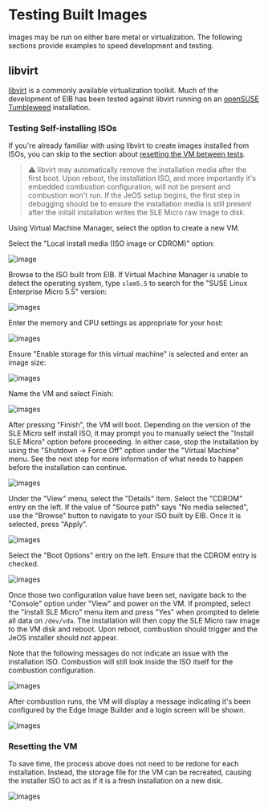 # Testing Built Images

Images may be run on either bare metal or virtualization. The following sections provide examples to speed
development and testing.

## libvirt

[libvirt](https://libvirt.org/) is a commonly available virtualization toolkit. Much of the development of EIB
has been tested against libvirt running on an [openSUSE Tumbleweed](https://get.opensuse.org/tumbleweed/)
installation.

### Testing Self-installing ISOs

If you're already familiar with using libvirt to create images installed from ISOs, you can skip to the section
about [resetting the VM between tests](#resetting-the-vm).

> :warning: libvirt may automatically remove the installation media after the first boot. Upon reboot, the installation
> ISO, and more importantly it's embedded combustion configuration, will not be present and combustion won't run. If
> the JeOS setup begins, the first step in debugging should be to ensure the installation media is still present
> after the initall installation writes the SLE Micro raw image to disk.


Using Virtual Machine Manager, select the option to create a new VM. 

Select the "Local install media (ISO image or CDROM)" option:

![image](./images/libvirt-iso-1.png)

Browse to the ISO built from EIB. If Virtual Machine Manager is unable to detect the operating system, type `slem5.5`
to search for the "SUSE Linux Enterprise Micro 5.5" version:

![images](./images/libvirt-iso-2.png)

Enter the memory and CPU settings as appropriate for your host:

![images](./images/libvirt-iso-3.png)

Ensure "Enable storage for this virtual machine" is selected and enter an image size:

![images](./images/libvirt-iso-4.png)

Name the VM and select Finish:

![images](./images/libvirt-iso-5.png)

After pressing "Finish", the VM will boot. Depending on the version of the SLE Micro self install ISO, it may
prompt you to manually select the "Install SLE Micro" option before proceeding. In either case, stop the installation
by using the "Shutdown -> Force Off" option under the "Virtual Machine" menu. See the next step for more information
of what needs to happen before the installation can continue.

![images](./images/libvirt-iso-6.png)

Under the "View" menu, select the "Details" item. Select the "CDROM" entry on the left. If the value of "Source path"
says "No media selected", use the "Browse" button to navigate to your ISO built by EIB. Once it is selected, press
"Apply".

![images](./images/libvirt-iso-7.png)

Select the "Boot Options" entry on the left. Ensure that the CDROM entry is checked.

![images](./images/libvirt-iso-8.png)

Once those two configuration value have been set, navigate back to the "Console" option under "View" and power on
the VM. If prompted, select the "Install SLE Micro" menu item and press "Yes" when prompted to delete all data on
`/dev/vda`. The installation will then copy the SLE Micro raw image to the VM disk and reboot. Upon reboot,
combustion should trigger and the JeOS installer should *not* appear.

Note that the following messages do not indicate an issue with the installation ISO. Combustion will still look inside
the ISO itself for the combustion configuration.

![images](./images/libvirt-iso-9.png)

After combustion runs, the VM will display a message indicating it's been configured by the Edge Image Builder and
a login screen will be shown.

![images](./images/libvirt-iso-10.png)

### Resetting the VM 

To save time, the process above does not need to be redone for each installation. Instead, the storage file for the
VM can be recreated, causing the installer ISO to act as if it is a fresh installation on a new disk. 

![images](./images/libvirt-iso-X.png)
